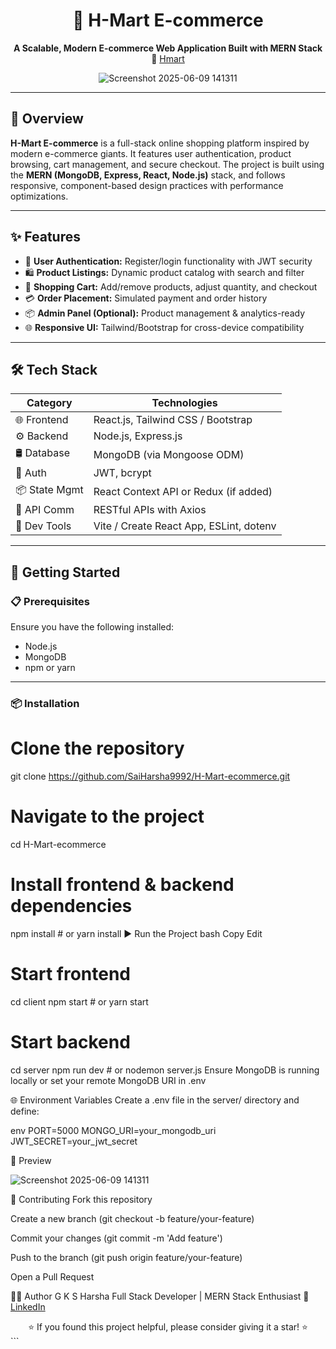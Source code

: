 <div align="center">

# 🛒 H-Mart E-commerce  
**A Scalable, Modern E-commerce Web Application Built with MERN Stack**
🔗 [Hmart](https://h-mart-ecommerce.vercel.app/)

![Screenshot 2025-06-09 141311](https://github.com/user-attachments/assets/117a4c03-7ce1-481c-92d7-50726e198a64)

</div>

---

## 📌 Overview

**H-Mart E-commerce** is a full-stack online shopping platform inspired by modern e-commerce giants. It features user authentication, product browsing, cart management, and secure checkout. The project is built using the **MERN (MongoDB, Express, React, Node.js)** stack, and follows responsive, component-based design practices with performance optimizations.

---

## ✨ Features

- 👤 **User Authentication:** Register/login functionality with JWT security
- 🛍️ **Product Listings:** Dynamic product catalog with search and filter
- 🛒 **Shopping Cart:** Add/remove products, adjust quantity, and checkout
- 💳 **Order Placement:** Simulated payment and order history
- 📦 **Admin Panel (Optional):** Product management & analytics-ready
- 🌐 **Responsive UI:** Tailwind/Bootstrap for cross-device compatibility

---

## 🛠️ Tech Stack

| Category     | Technologies                                      |
|--------------|---------------------------------------------------|
| 🌐 Frontend   | React.js, Tailwind CSS / Bootstrap               |
| ⚙️ Backend    | Node.js, Express.js                              |
| 🛢️ Database   | MongoDB (via Mongoose ODM)                       |
| 🔐 Auth       | JWT, bcrypt                                       |
| 📦 State Mgmt | React Context API or Redux (if added)            |
| 📡 API Comm   | RESTful APIs with Axios                          |
| 🚀 Dev Tools  | Vite / Create React App, ESLint, dotenv          |

---

## 🚀 Getting Started

### 📋 Prerequisites

Ensure you have the following installed:
- Node.js
- MongoDB
- npm or yarn

---

### 📦 Installation

# Clone the repository
git clone https://github.com/SaiHarsha9992/H-Mart-ecommerce.git

# Navigate to the project
cd H-Mart-ecommerce

# Install frontend & backend dependencies
npm install      # or yarn install
▶️ Run the Project
bash
Copy
Edit
# Start frontend
cd client
npm start        # or yarn start

# Start backend
cd server
npm run dev      # or nodemon server.js
Ensure MongoDB is running locally or set your remote MongoDB URI in .env

🌐 Environment Variables
Create a .env file in the server/ directory and define:

env
PORT=5000
MONGO_URI=your_mongodb_uri
JWT_SECRET=your_jwt_secret


📸 Preview

![Screenshot 2025-06-09 141311](https://github.com/user-attachments/assets/117a4c03-7ce1-481c-92d7-50726e198a64)


🤝 Contributing
Fork this repository

Create a new branch (git checkout -b feature/your-feature)

Commit your changes (git commit -m 'Add feature')

Push to the branch (git push origin feature/your-feature)

Open a Pull Request

🙋‍♂️ Author
G K S Harsha
Full Stack Developer | MERN Stack Enthusiast
🔗 [LinkedIn](https://www.linkedin.com/in/g-kedarinadh-sai-harsha/)

<div align="center">
⭐️ If you found this project helpful, please consider giving it a star! ⭐️

</div> ```

